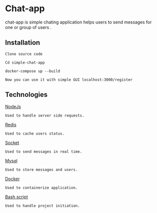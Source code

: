# Chat-app

chat-app is simple chating application helps users to send messages for one or group of users .


## Installation


```
Clone source code 

Cd simple-chat-app

docker-compose up --build

Now you can use it with simple GUI localhost:3000/register

```

## Technologies


[NodeJs](https://nodejs.org/en/)
```
Used to handle server side requests.
```
[Redis](https://redis.io/topics/quickstart)
```
Used to cache users status.
```
[Socket](socket.io)
```
Used to send messages in real time.
```
[Mysql](https://dev.mysql.com/downloads/installer/)
```
Used to store messages and users.
```
[Docker](https://www.docker.com/why-docker)
```
Used to containerize application.
```
[Bash script](https://www.learnshell.org/)
```
Used to handle project initiation.
```

## Assumptions

* This platform for trying only and it does't cover all logical or security cases .
* Messages are string only till now . 
* GUI doesn't cover all exist business.
* GUI is still simple and useing server side rendering ( any front-end framewark will be more helpful )
* Json web tokens doesn't expire.
* There is no validation layer.


## Architecture

* Used Expressjs to be my mvc framework.
* Handled business logic in seperated services.
* Every service contain (Manager, providers, repositories, models, migrations, seeds)
* Managers will handle our domain logic and will give tasks for providers
* Managers can communicate with each others too till now they communicate direct but the must communicate using events.
* Provider will handle business logic and can communicate with database usgin repositories
* Repositories will make queries using models
* Models is just database schema and contain relations with other models in the same service
* Migrations contain tables createion
* Seeds contain initiation data for application



## To-Do

* Add notifications using redis pubsub
* Add other types of messages like (files , audio)
* Use react, angular or vue to handle client side
* Add transformers layer
* Use response standers ( json:api or graphQl )
* Errors handleing




## Contributing

```

Pull requests are welcome. For major changes, please open an issue first to discuss what you would like to change.

```

## License

```

[MIT](https://choosealicense.com/licenses/mit/)

```